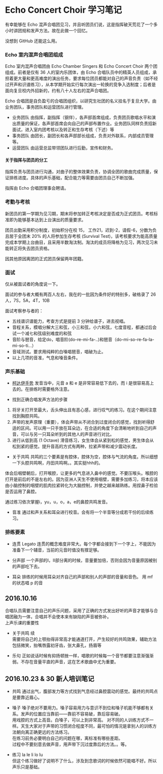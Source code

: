 # Echo Concert Choir 学习笔记

有幸能够在 Echo 混声合唱团见习，并且听团员们说，这是指挥破天荒花了一个多小时讲团规和发声方法。故在此做一个回忆。

没想到 GitHub 还能这么用。

### Echo 室内混声合唱团组成

Echo 室内混声合唱团由 Echo Chamber Singers 和 Echo Concert Choir 两个团组成。前者是仅有 36 人的室内乐团体，由 Echo 合唱队员中的精英人员组成，承担着更大量和更高难度的演出任务，要求每位团员都能对自己的声音负责（如不经过开声和识谱练习），从本学期开始实行每次演出一轮换的竞争入选制度；后者是面向复旦校内外招新的，约有八十人左右的混声合唱团。

Echo 合唱团是自负盈亏的合唱团组织，以研究生社团的名义挂名于复旦大学。由业务团队，事务团队和运营团队进行管理。

- 业务团队
由指挥，副指挥（钢伴），各声部首席组成，负责团员歌唱水平和演出质量的保证，各声部首席会向自己的声部布置作业。业务团队同样负责招新面试，进入室内团考核以及转正和生存考核（下述）等
- 事务团队
由团长，副团长和各声部部长组成，负责对外联系，内部成员管理等。
- 运营团队
由运营总监带领团队进行后勤，宣传和财务。

#### 关于指挥与团员的分工
指挥负责与团员进行沟通，对曲子的整体效果负责，协调全团的歌曲完成质量，保证排练进度。具体的声乐基础，配合能力等需要由团员自己不断加强。

指挥由 Echo 合唱团理事会聘请。


### 考勤与考核
新团员的第一学期为见习期，期末将参加转正考核决定是否成为正式团员。考核标准即为能够基本达到上台演出的质量要求。

团员出勤采用积分制度，初始积分在校 15， 工作21，迟到-2，请假-6，分数为负且居于全团末 20% 的人将参加生存考核 (Survival Test)，该考核要求为能高质量完成本学期上台曲目，且采用半数淘汰制。淘汰的成员将降格为见习，两次见习未能转正将失去团员资格。

因其他原因离团的正式团员保留两年团籍。

### 面试
仅从被面试者的角度说一下。

面试的参与者大概有两百人左右，我在的一批因为条件好的特别多，破格录了 26 人，7S，5A，4T，10B

面试考察参与者的：
- 五线谱识谱能力，考查方式是提前 3 分钟给谱子，进去视唱。
- 音程关系，模唱分解大三和弦，小三和弦，小六和弦，七度音程，都通过后会试一个减七和弦级别难度的和弦
- 音阶与琶音，给定do，唱音阶(do-re-mi-fa-..)和琶音（do-mi-so-re-fa-la-mi-so-ti...）
- 音域测试。要求用纯粹的白嗓唱琶音，唱破为止。
- 以上几项的音准，气息和嗓音条件。


### 声乐基础

- [柯达伊手势](http://www.360doc.com/content/15/0304/02/4955206_452367442.shtml)
发音当中，元音 a 和 e 是非常容易低下去的，而 i 是很容易高上去的。在排练时需要格外注意。

- 找到正确合唱发声方法的步骤

1. 将牙关打开至最大，舌头伸出且有恶心感，进行叹气的练习。在这个期间注意找到胸腔共鸣。
2. 声带的发声原理（重要），体会声带从不闭合到过度闭合的感觉，找到听得舒适的区间。可以用一只手放在耳朵边，在合适的角度下会清晰地听到自己的声音，可以与另一只耳朵听到的其他人的声音进行对比。
3. 进行从低到高 (1 Octave) 滑音练习，女生体会从紧到松的感觉，男生体会从松到紧的感觉。提升音高的方式有两种，拉紧声带和减少震动长度。

- 关于共鸣
共鸣的三个要素是有腔体，腔体为空，腔体与气流的角度。所以细想一下头腔共鸣啊，丹田共鸣啊。。其实挺hhh的。

体会后咽壁朝后，打开喉腔，让更多的气息进入鼻中的感觉。不要压喉头。喉腔的打开是前后的不是左右的。因为亚洲人天生不使用咽壁，需要多加练习，将本应该由小脑控制的咽壁的肌肉拉紧转化为大脑控制，并使之越来越熟练。用捏鼻子检验是否运用了鼻腔。

通过练习依次掌握i，yu，u，o，a，e的鼻腔共鸣发音。

- 音准
通过和声关系和耳朵进行校音。会有将一个半音等分成若干份的后续练习。

### 排练要素

- 连贯 Legato
连贯的概念难度非常大。每个字都会接到下一个字上，不能因为准备下一个辅音，当前的元音时值没有撑足够。

- 分声部
一个声部的I，II部分离的时候，音量要加倍，否则会因为音量原因被别的声部吃下去。

- 耳朵
排练的时候用耳朵对齐自己的声部和别人的声部的音量和音色。 用 mf 的状态唱 p 的音


## 2016.10.16
合唱队员需要注意自己的声乐问题，采用了正确的方式发出好听的声音才能够与合唱团融为一体，合唱并不会使本来有缺陷的声音被弥补。    
上声乐课的重要性

- 关于共鸣 续  
需要将自己的上颚抬得非常高才能通道打开，产生较好的共鸣效果，辅助方法包括微笑，抬嘴唇露初牙齿，张大鼻孔，扬眉等   

- 乐句
正如说话时候有抑扬顿挫一样，唱歌的时候每一个音节都要注意渐强渐弱。不存在音量平直的声音，这在艺术歌曲中尤为重要。


## 2016.10.23 & 30 新人培训笔记

- 共鸣
通过出气，腹部发力等方式找到气息经过鼻腔震动的感觉。最终的共鸣点是要靠近眉心。

- 嗓子
嗓子绝对不要用力。嗓子容易用力与意识不到位和嗓子机能不够都有关系。发声的位置应当靠前——靠前不容易破，靠后容易破。   
用戏腔的方式上高音。白嗓子，可以上到非常高。
对不同的人训练方式不一样。天生大家对于声带的习惯闭合程度不同，最可怕的情况是拿别人的训练方法朝向离正确更远的方法练习。   
在练习前务必要明白自己的问题在哪，离标准有哪些差距。    
过程中不要刻意去做声音，用声带下沉过度靠后的方法。。等。    

- 练习
la le li lo lu   
但这个练习做好了说明不了什么，涉及到念歌词的时候依然可能唱不好。所以声乐只是基础。


